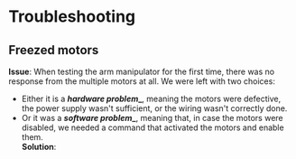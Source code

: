# Troubleshooting

## Freezed motors

**Issue**: When testing the arm manipulator for the first time, there was no response from the multiple motors at all. We were left with two choices:  
- Either it is a **_hardware problem__**, meaning the motors were defective, the power supply wasn't sufficient, or the wiring wasn't correctly done.  
- Or it was a **_software problem__**, meaning that, in case the motors were disabled, we needed a command that activated the motors and enable them.  
**Solution**: 